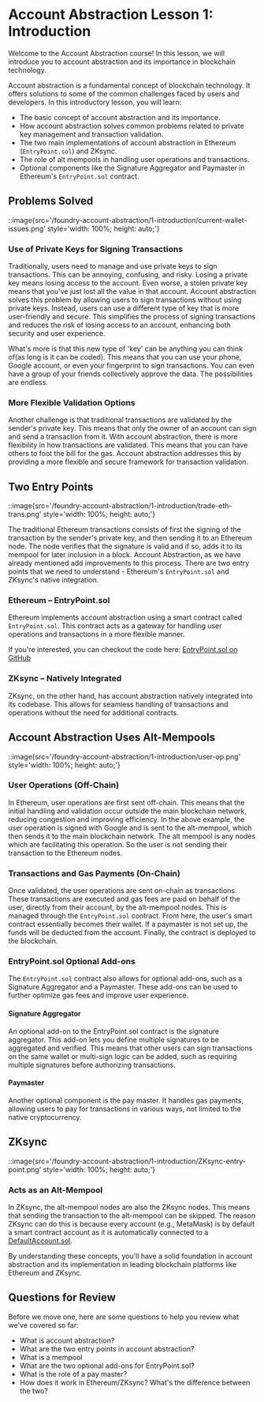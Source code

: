 # Account Abstraction Lesson 1: Introduction

Welcome to the Account Abstraction course! In this lesson, we will introduce you to account abstraction and its importance in blockchain technology.

Account abstraction is a fundamental concept of blockchain technology. It offers solutions to some of the common challenges faced by users and developers. In this introductory lesson, you will learn:

- The basic concept of account abstraction and its importance.
- How account abstraction solves common problems related to private key management and transaction validation.
- The two main implementations of account abstraction in Ethereum (`EntryPoint.sol`) and ZKsync.
- The role of alt mempools in handling user operations and transactions.
- Optional components like the Signature Aggregator and Paymaster in Ethereum's `EntryPoint.sol` contract.

## Problems Solved

::image{src='/foundry-account-abstraction/1-introduction/current-wallet-issues.png' style='width: 100%; height: auto;'}

### Use of Private Keys for Signing Transactions

Traditionally, users need to manage and use private keys to sign transactions. This can be annoying, confusing, and risky. Losing a private key means losing access to the account. Even worse, a stolen private key means that you've just lost all the value in that account. Account abstraction solves this problem by allowing users to sign transactions without using private keys. Instead, users can use a different type of key that is more user-friendly and secure. This simplifies the process of signing transactions and reduces the risk of losing access to an account, enhancing both security and user experience.

What's more is that this new type of 'key' can be anything you can think of(as long is it can be coded). This means that you can use your phone, Google account, or even your fingerprint to sign transactions. You can even have a group of your friends collectively approve the data. The possibilities are endless.

### More Flexible Validation Options

Another challenge is that traditional transactions are validated by the sender's private key. This means that only the owner of an account can sign and send a transaction from it. With account abstraction, there is more flexibility in how transactions are validated. This means that you can have others to foot the bill for the gas. Account abstraction addresses this by providing a more flexible and secure framework for transaction validation.

## Two Entry Points

::image{src='/foundry-account-abstraction/1-introduction/trade-eth-trans.png' style='width: 100%; height: auto;'}

The traditional Ethereum transactions consists of first the signing of the transaction by the sender's private key, and then sending it to an Ethereum node. The node verifies that the signature is valid and if so, adds it to its mempool for later inclusion in a block. Account Abstraction, as we have already mentioned add improvements to this process. There are two entry points that we need to understand - Ethereum's `EntryPoint.sol` and ZKsync's native integration.

### Ethereum – EntryPoint.sol

Ethereum implements account abstraction using a smart contract called `EntryPoint.sol`. This contract acts as a gateway for handling user operations and transactions in a more flexible manner.

If you're interested, you can checkout the code here: [EntryPoint.sol on GitHub](https://github.com/eth-infinitism/account-abstraction/blob/develop/contracts/core/EntryPoint.sol)

### ZKsync – Natively Integrated

ZKsync, on the other hand, has account abstraction natively integrated into its codebase. This allows for seamless handling of transactions and operations without the need for additional contracts.

## Account Abstraction Uses Alt-Mempools

::image{src='/foundry-account-abstraction/1-introduction/user-op.png' style='width: 100%; height: auto;'}

### User Operations (Off-Chain)

In Ethereum, user operations are first sent off-chain. This means that the initial handling and validation occur outside the main blockchain network, reducing congestion and improving efficiency. In the above example, the user operation is signed with Google and is sent to the alt-mempool, which then sends it to the main blockchain network. The alt mempool is any nodes which are facilitating this operation. So the user is not sending their transaction to the Ethereum nodes.

### Transactions and Gas Payments (On-Chain)

Once validated, the user operations are sent on-chain as transactions. These transactions are executed and gas fees are paid on behalf of the user, directly from their account, by the alt-mempool nodes. This is managed through the `EntryPoint.sol` contract. From here, the user's smart contract essentially becomes their wallet. If a paymaster is not set up, the funds will be deducted from the account. Finally, the contract is deployed to the blockchain.

### EntryPoint.sol Optional Add-ons

The `EntryPoint.sol` contract also allows for optional add-ons, such as a Signature Aggregator and a Paymaster. These add-ons can be used to further optimize gas fees and improve user experience.

#### Signature Aggregator

An optional add-on to the EntryPoint.sol contract is the signature aggregator. This add-on lets you define multiple signatures to be aggregated and verified. This means that other users can sign transactions on the same wallet or multi-sign logic can be added, such as requiring multiple signatures before authorizing transactions.

#### Paymaster

Another optional component is the pay master. It handles gas payments, allowing users to pay for transactions in various ways, not limited to the native cryptocurrency.

## ZKsync

::image{src='/foundry-account-abstraction/1-introduction/ZKsync-entry-point.png' style='width: 100%; height: auto;'}

### Acts as an Alt-Mempool

In ZKsync, the alt-mempool nodes are also the ZKsync nodes. This means that sending the transaction to the alt-mempool can be skipped. The reason ZKsync can do this is because every account (e.g., MetaMask) is by default a smart contract account as it is automatically connected to a [DefaultAccount.sol](https://github.com/matter-labs/era-contracts/blob/main/system-contracts/contracts/DefaultAccount.sol).

By understanding these concepts, you'll have a solid foundation in account abstraction and its implementation in leading blockchain platforms like Ethereum and ZKsync.

## Questions for Review

Before we move one, here are some questions to help you review what we've covered so far:

- What is account abstraction?
- What are the two entry points in account abstraction?
- What is a mempool
- What are the two optional add-ons for EntryPoint.sol?
- What is the role of a pay master?
- How does it work in Ethereum/ZKsync? What's the difference between the two?
